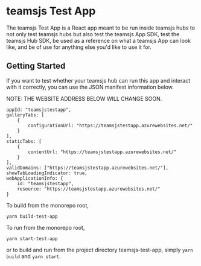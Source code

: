 # teamsjs Test App

The teamsjs Test App is a React app meant to be run inside teamsjs hubs to not only test teamsjs hubs but also test the teamsjs App SDK, test the teamsjs Hub SDK, be used as a reference on what a teamsjs App can look like, and be of use for anything else you'd like to use it for. 

## Getting Started

If you want to test whether your teamsjs hub can run this app and interact with it correctly, you can use the JSON manifest information below. 

NOTE: THE WEBSITE ADDRESS BELOW WILL CHANGE SOON.
```
appId: "teamsjstestapp",
galleryTabs: [
    {
        configurationUrl: "https://teamsjstestapp.azurewebsites.net/"
    }
],
staticTabs: [
    {
        contentUrl: "https://teamsjstestapp.azurewebsites.net/"
    }
],
validDomains: ["https://teamsjstestapp.azurewebsites.net/"],
showTabLoadingIndicator: true,
webApplicationInfo: {
    id: "teamsjstestapp",
    resource: "https://teamsjstestapp.azurewebsites.net/"
}
```

To build from the monorepo root, 

```
yarn build-test-app
```

To run from the monorepo root,
```
yarn start-test-app
```

or to build and run from the project directory teamsjs-test-app, simply `yarn build` and `yarn start`.